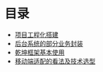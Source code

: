 # 目录

- [项目工程化搭建](/post/react/code-standard)
- [后台系统的部分业务封装](/post/react/admin-use-packing)
- [乾坤框架基本使用](/post/react/micro-frontend-base)
- [移动端适配的看法及技术选型](/post/react/why-not-use-mobile-adapte)
